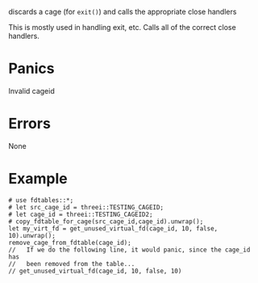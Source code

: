 discards a cage (for `exit()`) and calls the appropriate close handlers

This is mostly used in handling exit, etc.  Calls all of the correct close
handlers.

# Panics
  Invalid cageid

# Errors
  None

# Example
```
# use fdtables::*;
# let src_cage_id = threei::TESTING_CAGEID;
# let cage_id = threei::TESTING_CAGEID2;
# copy_fdtable_for_cage(src_cage_id,cage_id).unwrap();
let my_virt_fd = get_unused_virtual_fd(cage_id, 10, false, 10).unwrap();
remove_cage_from_fdtable(cage_id);
//   If we do the following line, it would panic, since the cage_id has 
//   been removed from the table...
// get_unused_virtual_fd(cage_id, 10, false, 10)
```
